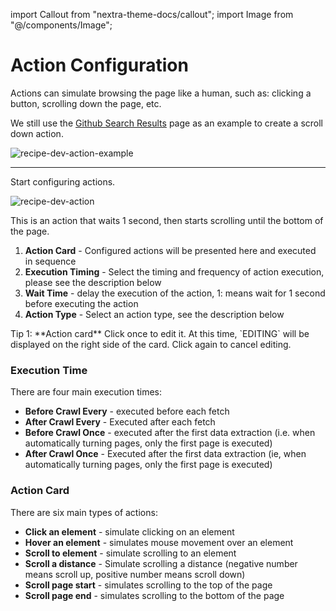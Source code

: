 import Callout from "nextra-theme-docs/callout";
import Image from "@/components/Image";

# Action Configuration

Actions can simulate browsing the page like a human, such as: clicking a button, scrolling down the page, etc.

We still use the [Github Search Results](https://github.com/search?q=hello+world&type=Repositories) page as an example to create a scroll down action.

<Image src="/screenshots/recipe-dev-action-example.png" alt="recipe-dev-action-example" />

---

Start configuring actions.

<Image src="/screenshots/recipe-dev-action.png" alt="recipe-dev-action" />

This is an action that waits 1 second, then starts scrolling until the bottom of the page.

1. **Action Card** - Configured actions will be presented here and executed in sequence
2. **Execution Timing** - Select the timing and frequency of action execution, please see the description below
3. **Wait Time** - delay the execution of the action, 1: means wait for 1 second before executing the action
4. **Action Type** - Select an action type, see the description below

<Callout emoji="💡">
Tip 1: **Action card** Click once to edit it. At this time, `EDITING` will be displayed on the right side of the card. Click again to cancel editing.
</Callout>

### Execution Time

There are four main execution times:

- **Before Crawl Every** - executed before each fetch
- **After Crawl Every** - Executed after each fetch
- **Before Crawl Once** - executed after the first data extraction (i.e. when automatically turning pages, only the first page is executed)
- **After Crawl Once** - Executed after the first data extraction (ie, when automatically turning pages, only the first page is executed)

### Action Card

There are six main types of actions:

- **Click an element** - simulate clicking on an element
- **Hover an element** - simulates mouse movement over an element
- **Scroll to element** - simulate scrolling to an element
- **Scroll a distance** - Simulate scrolling a distance (negative number means scroll up, positive number means scroll down)
- **Scroll page start** - simulates scrolling to the top of the page
- **Scroll page end** - simulates scrolling to the bottom of the page
